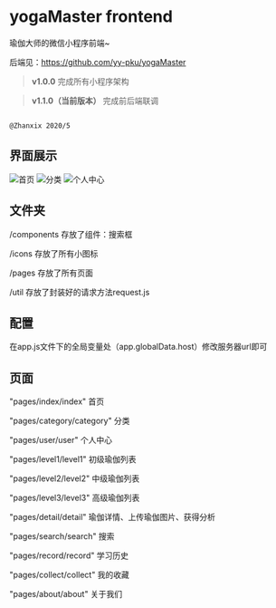 # yogaMaster frontend

瑜伽大师的微信小程序前端~

后端见：https://github.com/yy-pku/yogaMaster    

> **v1.0.0** 完成所有小程序架构

> **v1.1.0（当前版本）** 完成前后端联调



                                                                   @Zhanxix 2020/5 

## 界面展示

![首页](https://ae01.alicdn.com/kf/Hf6b180c580bf4367ac22a50d503f6232l.jpg)
![分类](https://ae01.alicdn.com/kf/H5f8f331e685742a788d028ac2ec47955i.jpg)
![个人中心](https://ae01.alicdn.com/kf/Haf5787469ba54a4a930e99843e64ee4e7.jpg)

## 文件夹

/components 存放了组件：搜索框

/icons 存放了所有小图标

/pages 存放了所有页面

/util 存放了封装好的请求方法request.js

## 配置

在app.js文件下的全局变量处（app.globalData.host）修改服务器url即可

## 页面

"pages/index/index" 首页

"pages/category/category" 分类

"pages/user/user" 个人中心

"pages/level1/level1" 初级瑜伽列表

"pages/level2/level2" 中级瑜伽列表

"pages/level3/level3" 高级瑜伽列表

"pages/detail/detail" 瑜伽详情、上传瑜伽图片、获得分析

"pages/search/search" 搜索

"pages/record/record" 学习历史

"pages/collect/collect" 我的收藏

"pages/about/about" 关于我们

